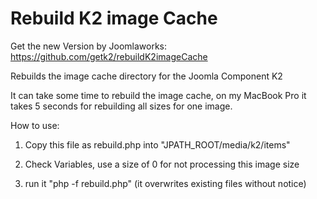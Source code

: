 Rebuild K2 image Cache
===================

Get the new Version by Joomlaworks: https://github.com/getk2/rebuildK2imageCache

Rebuilds the image cache directory for the Joomla Component K2

It can take some time to rebuild the image cache, on my MacBook Pro it takes 5 seconds for rebuilding all sizes for one image. 

How to use:

1) Copy this file as rebuild.php into "JPATH_ROOT/media/k2/items"

2) Check Variables, use a size of 0 for not processing this image size

3) run it "php -f rebuild.php" (it overwrites existing files without notice)
